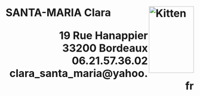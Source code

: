 
<p class="flotte">
  <h1 align="left"> SANTA-MARIA Clara <img src="https://user-images.githubusercontent.com/60987512/97451486-14081580-1934-11eb-8b93-5fdd995abe3d.png" alt="Kitten" align=right title="Clara" width="120" height="180"/ </p> <p align="right">19 Rue Hanappier <br> 33200 Bordeaux <br> 06.21.57.36.02 <br> clara_santa_maria@yahoo.fr </p>
  
